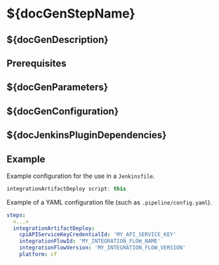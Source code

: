 # ${docGenStepName}

## ${docGenDescription}

## Prerequisites

## ${docGenParameters}

## ${docGenConfiguration}

## ${docJenkinsPluginDependencies}

## Example

Example configuration for the use in a `Jenkinsfile`.

```groovy
integrationArtifactDeploy script: this
```

Example of a YAML configuration file (such as `.pipeline/config.yaml`).

```yaml
steps:
  <...>
  integrationArtifactDeploy:
    cpiAPIServiceKeyCredentialId: 'MY_API_SERVICE_KEY'
    integrationFlowId: 'MY_INTEGRATION_FLOW_NAME'
    integrationFlowVersion: 'MY_INTEGRATION_FLOW_VERSION'
    platform: cf
```
